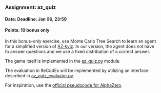 ### Assignment: az_quiz
#### Date: Deadline: Jan 06, 23:59
#### Points: **10** bonus only

In this bonus-only exercise, use Monte Carlo Tree Search to learn
an agent for a simplified version of [AZ-kvíz](https://cs.wikipedia.org/wiki/AZ-kv%C3%ADz).
In our version, the agent does not have to answer questions and we use a fixed
distribution of a correct answer.

The game itself is implemented in the
[az_quiz.py](https://github.com/ufal/npfl122/tree/master/labs/10/az_quiz.py)
module.

The evaluation in ReCodEx will be implemented by utilizing an interface
described in
[az_quiz_evaluator.py](https://github.com/ufal/npfl122/tree/master/labs/10/az_quiz_evaluator.py).

For inspiration, use the [official pseudocode for AlphaZero](http://science.sciencemag.org/highwire/filestream/719481/field_highwire_adjunct_files/1/aar6404_DataS1.zip).
